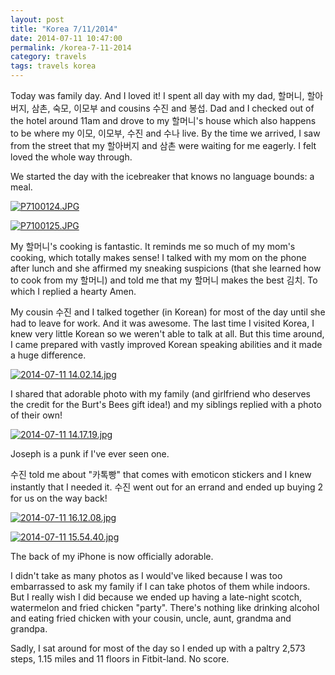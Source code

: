 ```yaml
---
layout: post
title: "Korea 7/11/2014"
date: 2014-07-11 10:47:00
permalink: /korea-7-11-2014
category: travels 
tags: travels korea
---
```

Today was family day. And I loved it! I spent all day with my dad, 할머니, 할아버지, 삼촌, 숙모, 이모부 and cousins 수진 and 봉섭. Dad and I checked out of the hotel around 11am and drove to my 할머니's house which also happens to be where my 이모, 이모부, 수진 and 수나 live. By the time we arrived, I saw from the street that my 할아버지 and 삼촌 were waiting for me eagerly. I felt loved the whole way through.

We started the day with the icebreaker that knows no language bounds: a meal.

[![P7100124.JPG](https://d23f6h5jpj26xu.cloudfront.net/ozb069zvssue9w_small.jpg)](http://img.svbtle.com/ozb069zvssue9w.jpg)

[![P7100125.JPG](https://d23f6h5jpj26xu.cloudfront.net/re2lqiorh1h62w_small.jpg)](http://img.svbtle.com/re2lqiorh1h62w.jpg)

My 할머니's cooking is fantastic. It reminds me so much of my mom's cooking, which totally makes sense! I talked with my mom on the phone after lunch and she affirmed my sneaking suspicions (that she learned how to cook from my 할머니) and told me that my 할머니 makes the best 김치. To which I replied a hearty Amen.

My cousin 수진 and I talked together (in Korean) for most of the day until she had to leave for work. And it was awesome. The last time I visited Korea, I knew very little Korean so we weren't able to talk at all. But this time around, I came prepared with vastly improved Korean speaking abilities and it made a huge difference.

[![2014-07-11 14.02.14.jpg](https://d23f6h5jpj26xu.cloudfront.net/6h2jako04bkaw_small.jpg)](http://img.svbtle.com/6h2jako04bkaw.jpg)

I shared that adorable photo with my family (and girlfriend who deserves the credit for the Burt's Bees gift idea!) and my siblings replied with a photo of their own!

[![2014-07-11 14.17.19.jpg](https://d23f6h5jpj26xu.cloudfront.net/yxwyj4ec2ummvg_small.jpg)](http://img.svbtle.com/yxwyj4ec2ummvg.jpg)

Joseph is a punk if I've ever seen one.

수진 told me about "카톡빵" that comes with emoticon stickers and I knew instantly that I needed it. 수진 went out for an errand and ended up buying 2 for us on the way back!

[![2014-07-11 16.12.08.jpg](https://d23f6h5jpj26xu.cloudfront.net/3qttgkdsqvbhyg_small.jpg)](http://img.svbtle.com/3qttgkdsqvbhyg.jpg)

[![2014-07-11 15.54.40.jpg](https://d23f6h5jpj26xu.cloudfront.net/impdtfe5p8douq_small.jpg)](http://img.svbtle.com/impdtfe5p8douq.jpg)

The back of my iPhone is now officially adorable.

I didn't take as many photos as I would've liked because I was too embarrassed to ask my family if I can take photos of them while indoors. But I really wish I did because we ended up having a late-night scotch, watermelon and fried chicken "party". There's nothing like drinking alcohol and eating fried chicken with your cousin, uncle, aunt, grandma and grandpa. 

Sadly, I sat around for most of the day so I ended up with a paltry 2,573 steps, 1.15 miles and 11 floors in Fitbit-land. No score.
